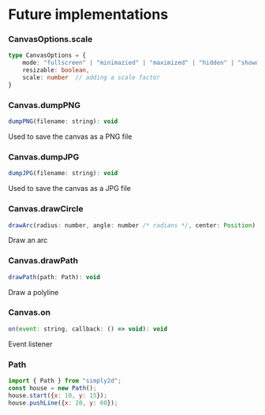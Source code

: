 # Future implementations
### CanvasOptions.scale
```ts
type CanvasOptions = {
	mode: "fullscreen" | "minimazied" | "maximized" | "hidden" | "shown",
	resizable: boolean,
    scale: number  // adding a scale factor
}
```

### Canvas.dumpPNG
```js
dumpPNG(filename: string): void
```
Used to save the canvas as a PNG file

### Canvas.dumpJPG
```js
dumpJPG(filename: string): void
```
Used to save the canvas as a JPG file

### Canvas.drawCircle
```js
drawArc(radius: number, angle: number /* radians */, center: Position): void
```
Draw an arc

### Canvas.drawPath
```js
drawPath(path: Path): void
```
Draw a polyline

### Canvas.on
```js
on(event: string, callback: () => void): void
```
Event listener

### Path
```js
import { Path } from "simply2d";
const house = new Path();
house.start({x: 10, y: 15});
house.pushLine({x: 20, y: 60});
```